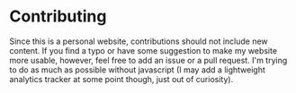# Contributing
Since this is a personal website, contributions should not include new content. If you find a typo or have some suggestion
to make my website more usable, however, feel free to add an issue or a pull request. I'm trying to do as much as possible
without javascript (I may add a lightweight analytics tracker at some point though, just out of curiosity).
